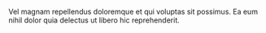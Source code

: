 Vel magnam repellendus doloremque et qui voluptas sit possimus.
Ea eum nihil dolor quia delectus ut libero hic reprehenderit.